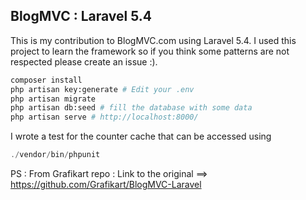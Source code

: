 ## BlogMVC : Laravel 5.4

This is my contribution to BlogMVC.com using Laravel 5.4. I used this project to learn the framework so if you think some patterns are not respected please create an issue :).

```bash
composer install
php artisan key:generate # Edit your .env
php artisan migrate
php artisan db:seed # fill the database with some data
php artisan serve # http://localhost:8000/
```

I wrote a test for the counter cache that can be accessed using

```php
./vendor/bin/phpunit
```
PS :
From Grafikart repo :
Link to the original ==> https://github.com/Grafikart/BlogMVC-Laravel
